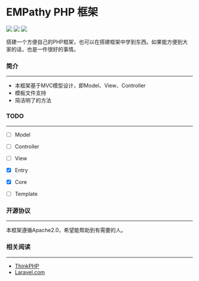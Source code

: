 # EMPathy PHP 框架

![](https://travis-ci.org/LittleJake/EMPathy.svg?branch=master)    ![](https://img.shields.io/hexpm/l/plug.svg)    ![](https://img.shields.io/badge/php%20tested-5.6.25-brightgreen.svg)



搭建一个方便自己的PHP框架，也可以在搭建框架中学到东西。如果能方便到大家的话，也是一件很好的事情。



### 简介

----

- 本框架基于MVC模型设计，即Model、View、Controller
- 模板文件支持
- 简洁明了的方法



### TODO

----

- [ ] Model
- [ ] Controller
- [ ] View
- [x] Entry
- [x] Core
- [ ] Template



### 开源协议

----

本框架遵循Apache2.0，希望能帮助到有需要的人。





### 相关阅读

----

- [ThinkPHP](http://www.thinkphp.cn/)
- [Laravel.com](https://laravel.com/)

